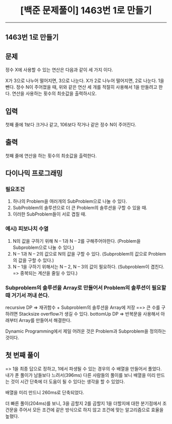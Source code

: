 # <center>[백준 문제풀이] 1463번 1로 만들기</center>

---

## 1463번 1로 만들기

## 문제

정수 X에 사용할 수 있는 연산은 다음과 같이 세 가지 이다.

X가 3으로 나누어 떨어지면, 3으로 나눈다.
X가 2로 나누어 떨어지면, 2로 나눈다.
1을 뺀다.
정수 N이 주어졌을 때, 위와 같은 연산 세 개를 적절히 사용해서 1을 만들려고 한다. 연산을 사용하는 횟수의 최솟값을 출력하시오.

## 입력

첫째 줄에 1보다 크거나 같고, 106보다 작거나 같은 정수 N이 주어진다.

## 출력

첫째 줄에 연산을 하는 횟수의 최솟값을 출력한다.

## 다이나믹 프로그래밍

### 필요조건

1. 하나의 Problem을 여러개의 SubProblem으로 나눌 수 있다.
2. SubProblem의 솔루션으로 더 큰 Problem의 솔루션을 구할 수 있을 때.
3. 이러한 SubProblem들이 서로 겹칠 때.

### 예시) 피보나치 수열

1. N의 값을 구하기 위해 N – 1과 N – 2를 구해주어야한다. (Problem을 Subproblem으로 나눌 수 있다,)
2. N – 1과 N – 2의 값으로 N의 값을 구할 수 있다. (Subproblem의 값으로 Problem의 값을 구할 수 있다.)
3. N – 1을 구하기 위해서는 N – 2, N – 3의 값이 필요하다. (Subproblem이 겹친다. => 중복되는 계산을 줄일 수 있다.)

### Subproblem의 솔루션을 Array로 만들어서 Problem의 솔루션이 필요할 때 거기서 꺼내 쓴다.

recursive DP => 재귀함수 + Subproblem의 솔루션을 Array에 저장
==> 큰 수를 구하려면 Stacksize overflow가 생길 수 있다.
bottomUp DP => 반복문을 사용해서 아래부터 Array를 만들어서 해결한다.

Dynamic Programming에서 제일 어려운 것은 Problem과 Subproblem을 정의하는 것이다.

## 첫 번째 풀이

=> 1을 최종 답으로 정하고, 1에서 파생될 수 있는 경우의 수 배열을 만들어서 풀었다.
내가 푼 풀이가 남들보다 느려서(396ms) 다른 사람들의 풀이를 보니 배열을 미리 만드는 것이 시간 단축에 더 도움이 될 수 있다는 생각을 할 수 있었다.

배열을 미리 만드니 260ms로 단축되었다.

더 빠른 풀이(204ms)를 보니, 3을 곱할지 2를 곱할지 1을 더할지에 대한 분기점에서 조건문을 주어서 모든 조건에 같은 방식으로 하지 않고 조건에 맞는 알고리즘으로 효율을 높혔다.
